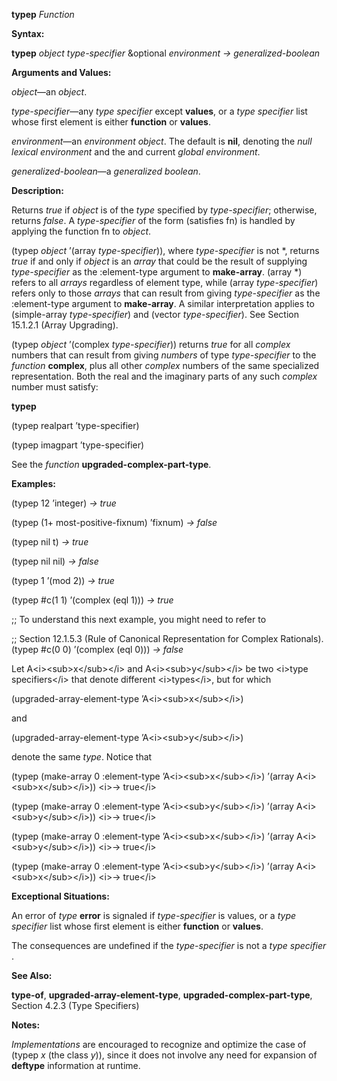 **typep** *Function* 

**Syntax:** 

**typep** *object type-specifier* &optional *environment → generalized-boolean* 

**Arguments and Values:** 

*object*—an *object*. 

*type-specifier*—any *type specifier* except **values**, or a *type specifier* list whose first element is either **function** or **values**. 

*environment*—an *environment object*. The default is **nil**, denoting the *null lexical environment* and the and current *global environment*. 

*generalized-boolean*—a *generalized boolean*. 

**Description:** 

Returns *true* if *object* is of the *type* specified by *type-specifier*; otherwise, returns *false*. A *type-specifier* of the form (satisfies fn) is handled by applying the function fn to *object*. 

(typep *object* ’(array *type-specifier*)), where *type-specifier* is not \*, returns *true* if and only if *object* is an *array* that could be the result of supplying *type-specifier* as the :element-type argument to **make-array**. (array \*) refers to all *arrays* regardless of element type, while (array *type-specifier*) refers only to those *arrays* that can result from giving *type-specifier* as the :element-type argument to **make-array**. A similar interpretation applies to (simple-array *type-specifier*) and (vector *type-specifier*). See Section 15.1.2.1 (Array Upgrading). 

(typep *object* ’(complex *type-specifier*)) returns *true* for all *complex* numbers that can result from giving *numbers* of type *type-specifier* to the *function* **complex**, plus all other *complex* numbers of the same specialized representation. Both the real and the imaginary parts of any such *complex* number must satisfy:  



**typep** 

(typep realpart ’type-specifier) 

(typep imagpart ’type-specifier) 

See the *function* **upgraded-complex-part-type**. 

**Examples:** 

(typep 12 ’integer) *→ true* 

(typep (1+ most-positive-fixnum) ’fixnum) *→ false* 

(typep nil t) *→ true* 

(typep nil nil) *→ false* 

(typep 1 ’(mod 2)) *→ true* 

(typep #c(1 1) ’(complex (eql 1))) *→ true* 

;; To understand this next example, you might need to refer to 

;; Section 12.1.5.3 (Rule of Canonical Representation for Complex Rationals). (typep #c(0 0) ’(complex (eql 0))) *→ false* 

Let A&#60;i&#62;&#60;sub&#62;x&#60;/sub&#62;&#60;/i&#62; and A&#60;i&#62;&#60;sub&#62;y&#60;/sub&#62;&#60;/i&#62; be two &#60;i&#62;type specifiers&#60;/i&#62; that denote different &#60;i&#62;types&#60;/i&#62;, but for which 

(upgraded-array-element-type ’A&#60;i&#62;&#60;sub&#62;x&#60;/sub&#62;&#60;/i&#62;) 

and 

(upgraded-array-element-type ’A&#60;i&#62;&#60;sub&#62;y&#60;/sub&#62;&#60;/i&#62;) 

denote the same *type*. Notice that 

(typep (make-array 0 :element-type ’A&#60;i&#62;&#60;sub&#62;x&#60;/sub&#62;&#60;/i&#62;) ’(array A&#60;i&#62;&#60;sub&#62;x&#60;/sub&#62;&#60;/i&#62;)) &#60;i&#62;→ true&#60;/i&#62; 

(typep (make-array 0 :element-type ’A&#60;i&#62;&#60;sub&#62;y&#60;/sub&#62;&#60;/i&#62;) ’(array A&#60;i&#62;&#60;sub&#62;y&#60;/sub&#62;&#60;/i&#62;)) &#60;i&#62;→ true&#60;/i&#62; 

(typep (make-array 0 :element-type ’A&#60;i&#62;&#60;sub&#62;x&#60;/sub&#62;&#60;/i&#62;) ’(array A&#60;i&#62;&#60;sub&#62;y&#60;/sub&#62;&#60;/i&#62;)) &#60;i&#62;→ true&#60;/i&#62; 

(typep (make-array 0 :element-type ’A&#60;i&#62;&#60;sub&#62;y&#60;/sub&#62;&#60;/i&#62;) ’(array A&#60;i&#62;&#60;sub&#62;x&#60;/sub&#62;&#60;/i&#62;)) &#60;i&#62;→ true&#60;/i&#62; 

**Exceptional Situations:** 

An error of *type* **error** is signaled if *type-specifier* is values, or a *type specifier* list whose first element is either **function** or **values**. 

The consequences are undefined if the *type-specifier* is not a *type specifier* . 

**See Also:** 

**type-of**, **upgraded-array-element-type**, **upgraded-complex-part-type**, Section 4.2.3 (Type Specifiers) 

**Notes:** 

*Implementations* are encouraged to recognize and optimize the case of (typep *x* (the class *y*)), since it does not involve any need for expansion of **deftype** information at runtime.  



